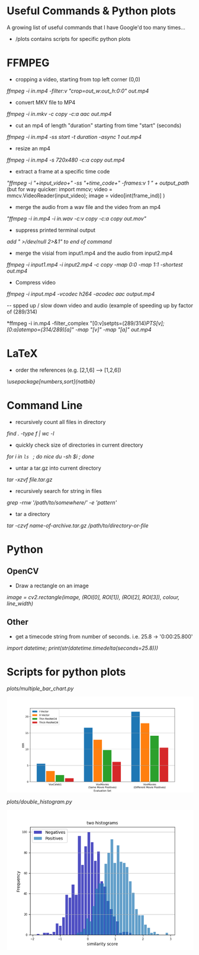 # Useful Commands & Python plots
A growing list of useful commands that I have Google'd too many times...

- /plots contains scripts for specific python plots

# FFMPEG 

- cropping a video, starting from top left corner (0,0)

*ffmpeg -i in.mp4 -filter:v "crop=out_w:out_h\:0:0" out.mp4*

- convert MKV file to MP4

*ffmpeg -i in.mkv -c copy -c:a aac out.mp4*

- cut an mp4 of length "duration" starting from time "start" (seconds)

*ffmpeg -i in.mp4 -ss start -t duration -async 1 out.mp4*

- resize an mp4 

*ffmpeg -i in.mp4 -s 720x480 -c:a copy out.mp4*

- extract a frame at a specific time code

*"ffmpeg -i "+input_video+" -ss "+time_code+" -frames:v 1 " + output_path*
(but for way quicker: import mmcv; video = mmcv.VideoReader(input_video); image = video[int(frame_ind)] )

- merge the audio from a wav file and the video from an mp4

*"ffmpeg -i in.mp4 -i in.wav -c:v copy -c:a copy out.mov"*

- suppress printed terminal output

*add " >/dev/null 2>&1" to end of command*

- merge the visial from input1.mp4 and the audio from input2.mp4

*ffmpeg -i input1.mp4 -i input2.mp4 -c copy -map 0:0 -map 1:1 -shortest out.mp4*

- Compress video 

*ffmpeg -i input.mp4 -vcodec h264 -acodec aac output.mp4*

-- spped up / slow down video and audio (example of speeding up by factor of (289/314)

*ffmpeg -i in.mp4 -filter_complex "[0:v]setpts=(289/314)*PTS[v];[0:a]atempo=(314/289)[a]" -map "[v]" -map "[a]" out.mp4*

# LaTeX

- order the references (e.g. [2,1,6] --> [1,2,6])

*\usepackage[numbers,sort]{natbib}*

# Command Line

- recursively count all files in directory 

*find . -type f | wc -l*

- quickly check size of directories in current directory

*for i in `ls ` ; do nice du -sh $i ; done*

- untar a tar.gz into current directory

*tar -xzvf file.tar.gz*

- recursively search for string in files

*grep -rnw '/path/to/somewhere/' -e 'pattern'*

- tar a directory

*tar -czvf name-of-archive.tar.gz /path/to/directory-or-file*

# Python

## OpenCV

- Draw a rectangle on an image

*image = cv2.rectangle(image, (ROI[0], ROI[1]), (ROI[2], ROI[3]), colour, line_width)*

## Other

- get a timecode string from number of seconds. i.e. 25.8 -> '0:00:25.800'

*import datetime; print(str(datetime.timedelta(seconds=25.8)))*

# Scripts for python plots

*plots/multiple_bar_chart.py*

![alt text](plots/images/Eval1_bars.png)

*plots/double_histogram.py*

![alt text](plots/images/double_histo.png)


